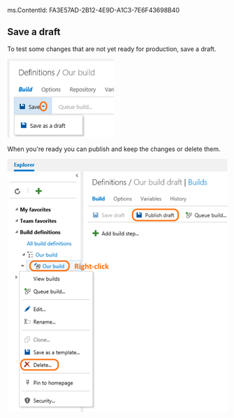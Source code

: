 ms.ContentId: FA3E57AD-2B12-4E9D-A1C3-7E6F43698B40

## Save a draft

To test some changes that are not yet ready for production, save a draft.

![Save as a draft](/library/vs/alm/build/_shared/_img/BldDefSaveDraft1.png)

When you're ready you can publish and keep the changes or delete them.

![Save as a draft](/library/vs/alm/build/_shared/_img/build-definition-draft-options.png)